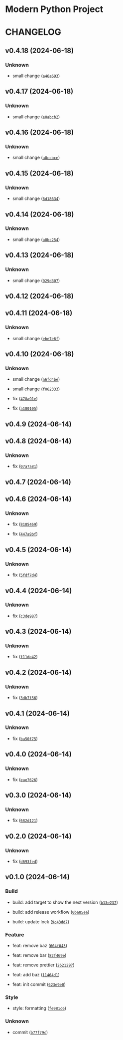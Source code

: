 # Modern Python Project

# CHANGELOG




## v0.4.18 (2024-06-18)

### Unknown

* small change ([`a46a693`](https://github.com/tengzl33t/python-semver-project/commit/a46a693851bcd274af537bc819d58bcd409dc1f2))

## v0.4.17 (2024-06-18)

### Unknown

* small change ([`e0abcb2`](https://github.com/tengzl33t/python-semver-project/commit/e0abcb260fd2d50efcb496a75e16d5d074902260))

## v0.4.16 (2024-06-18)

### Unknown

* small change ([`a0ccbce`](https://github.com/tengzl33t/python-semver-project/commit/a0ccbceca2597a2ebaba64f2b2493e58027c1204))

## v0.4.15 (2024-06-18)

### Unknown

* small change ([`6d18634`](https://github.com/tengzl33t/python-semver-project/commit/6d186347345c89deed4da9925e0a94c10163ec92))

## v0.4.14 (2024-06-18)

### Unknown

* small change ([`a8bc254`](https://github.com/tengzl33t/python-semver-project/commit/a8bc254193b5c8306f883cbd041352895552c8f7))

## v0.4.13 (2024-06-18)

### Unknown

* small change ([`029d807`](https://github.com/tengzl33t/python-semver-project/commit/029d80714683b6d444a8232294a8d0eb0327ea62))

## v0.4.12 (2024-06-18)

## v0.4.11 (2024-06-18)

### Unknown

* small change ([`ebe7e6f`](https://github.com/tengzl33t/python-semver-project/commit/ebe7e6f315d39de96d7be037c0e881e6958331da))

## v0.4.10 (2024-06-18)

### Unknown

* small change ([`a6fd4be`](https://github.com/tengzl33t/python-semver-project/commit/a6fd4bea35e4a2fdac78529da167b3f39f6a1f35))

* small change ([`f062333`](https://github.com/tengzl33t/python-semver-project/commit/f062333cd7c0f62fd270e963b7ee5540b64dbe42))

* fix ([`478a91e`](https://github.com/tengzl33t/python-semver-project/commit/478a91e9338412c16290eaaa20323fe608a8986b))

* fix ([`a180105`](https://github.com/tengzl33t/python-semver-project/commit/a180105c50a21e9f013ddcdc5372fa4dded835d0))

## v0.4.9 (2024-06-14)

## v0.4.8 (2024-06-14)

### Unknown

* fix ([`07a7a81`](https://github.com/tengzl33t/python-semver-project/commit/07a7a8191f413bdd5cf9be850786555bd4379ad4))

## v0.4.7 (2024-06-14)

## v0.4.6 (2024-06-14)

### Unknown

* fix ([`8185469`](https://github.com/tengzl33t/python-semver-project/commit/818546901e064bdb83d5b1af2f25778b10a57491))

* fix ([`447a9bf`](https://github.com/tengzl33t/python-semver-project/commit/447a9bf8207b5ace5670022651cf3d6c4eff69f5))

## v0.4.5 (2024-06-14)

### Unknown

* fix ([`5fdf7d4`](https://github.com/tengzl33t/python-semver-project/commit/5fdf7d487eb381d2336b1e3c5203d187a12f5b57))

## v0.4.4 (2024-06-14)

### Unknown

* fix ([`c3de987`](https://github.com/tengzl33t/python-semver-project/commit/c3de98727abeab81f9d6d282897e5253a0eb603a))

## v0.4.3 (2024-06-14)

### Unknown

* fix ([`f11de42`](https://github.com/tengzl33t/python-semver-project/commit/f11de42509024d8b597d9c85ad4d98af680c27ee))

## v0.4.2 (2024-06-14)

### Unknown

* fix ([`3db7f56`](https://github.com/tengzl33t/python-semver-project/commit/3db7f56c764a757cb00c46ced8fda05625ae241f))

## v0.4.1 (2024-06-14)

### Unknown

* fix ([`ba50f75`](https://github.com/tengzl33t/python-semver-project/commit/ba50f753d1973bb9c2db4bf826d5f444f70c5b1b))

## v0.4.0 (2024-06-14)

### Unknown

* fix ([`eae7626`](https://github.com/tengzl33t/python-semver-project/commit/eae7626cc4bdc623c80223bca277e18904441899))

## v0.3.0 (2024-06-14)

### Unknown

* fix ([`682d121`](https://github.com/tengzl33t/python-semver-project/commit/682d12154f69e961ee529f581837a17e1902aa1e))

## v0.2.0 (2024-06-14)

### Unknown

* fix ([`d693fed`](https://github.com/tengzl33t/python-semver-project/commit/d693fed64f8a02ee1eaefa2853babfd43392965a))

## v0.1.0 (2024-06-14)

### Build

* build: add target to show the next version ([`b13e237`](https://github.com/tengzl33t/python-semver-project/commit/b13e237adefc49f8ffe1ba9221d6b40053374cbf))

* build: add release workflow ([`0ba85ea`](https://github.com/tengzl33t/python-semver-project/commit/0ba85eacfa1bcc50ef6abbadea93b998a07f25b3))

* build: update lock ([`9c43dd7`](https://github.com/tengzl33t/python-semver-project/commit/9c43dd754a82e2dc4bf9a48ee7c18ba3ef79ce6b))

### Feature

* feat: remove baz ([`604f043`](https://github.com/tengzl33t/python-semver-project/commit/604f043ba0b76cf1832d87ef6def342d028ac4c2))

* feat: remove bar ([`82f469e`](https://github.com/tengzl33t/python-semver-project/commit/82f469e7faca861dd0408cedbd44abb5804d7c32))

* feat: remove prettier ([`2621297`](https://github.com/tengzl33t/python-semver-project/commit/26212977523986dcd9066e723c64a8ababf3a83b))

* feat: add baz ([`11464d1`](https://github.com/tengzl33t/python-semver-project/commit/11464d173c418325cf977edd4bdf75b5546ac9ce))

* feat: init commit ([`623e9e0`](https://github.com/tengzl33t/python-semver-project/commit/623e9e0d97da4c48a14829a7f83c998ae68f4d13))

### Style

* style: formatting ([`fe981c6`](https://github.com/tengzl33t/python-semver-project/commit/fe981c645698806c4ef8a9a86bacf0bdb367abe1))

### Unknown

* commit ([`b77f79c`](https://github.com/tengzl33t/python-semver-project/commit/b77f79c3447d5f38e489127be7d92b845e21c17f))
